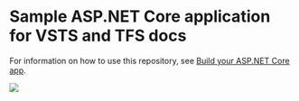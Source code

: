 # Sample ASP.NET Core application for VSTS and TFS docs

For information on how to use this repository, see [Build your ASP.NET Core app](https://docs.microsoft.com/en-us/vsts/build-release/apps/aspnet/build-aspnet-core).

[<img src="https://togetherteamth-playground.visualstudio.com/_apis/public/build/definitions/2983ec3a-3f03-4a66-adbb-988653a80f8f/4/badge"/>](https://togetherteamth-playground.visualstudio.com/dotnetcore-sample/_build/index?definitionId=4)
